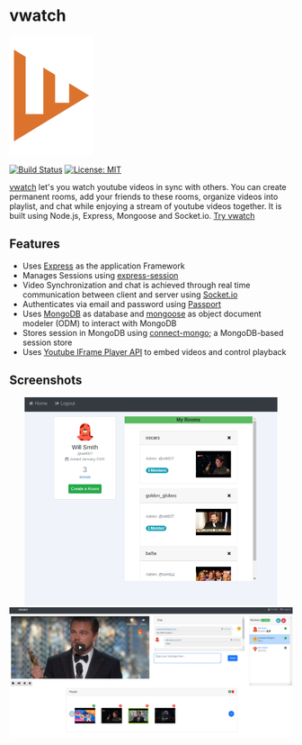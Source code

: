 # vwatch 

<p align="left">
  <img width="150" src="https://github.com/rajatsc/vwatch/blob/master/public/img/logo/logo.png">
</p>

[![Build Status](https://travis-ci.com/rajatsc/vwatch.svg?branch=master)](https://travis-ci.com/rajatsc/vwatch)
[![License: MIT](https://img.shields.io/badge/License-MIT-yellow.svg)](https://opensource.org/licenses/MIT)

[vwatch](https://vwatch0.herokuapp.com) let's you watch youtube videos in sync with others. You can create permanent rooms, add your friends to these rooms, organize videos into playlist, and chat while enjoying a stream of youtube videos together. It is built using Node.js, Express, Mongoose and Socket.io. [Try vwatch](https://vwatch0.herokuapp.com)


## Features

* Uses [Express](https://expressjs.com) as the application Framework
* Manages Sessions using [express-session](https://github.com/expressjs/session)
* Video Synchronization and chat is achieved through real time communication between client and server using [Socket.io](https://socket.io/)
* Authenticates via email and password using [Passport](http://www.passportjs.org/)
* Uses [MongoDB](https://www.mongodb.com/) as database and [mongoose](https://mongoosejs.com/) as object document modeler (ODM) to interact with MongoDB
* Stores session in MongoDB using [connect-mongo](https://github.com/jdesboeufs/connect-mongo); a MongoDB-based session store
* Uses [Youtube IFrame Player API](https://developers.google.com/youtube/iframe_api_reference) to embed videos and control playback

## Screenshots


<p align="center">
  <img width="450" src="https://github.com/rajatsc/vwatch/blob/master/public/img/readme/profile.png">
  <img width="700" src="https://github.com/rajatsc/vwatch/blob/master/public/img/readme/room.png">
</p>





